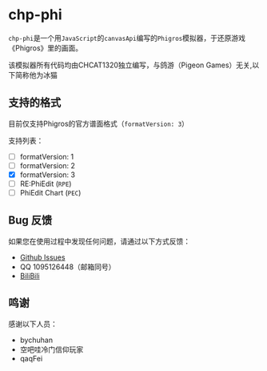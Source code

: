 # chp-phi

`chp-phi`是一个用`JavaScript`的`canvasApi`编写的`Phigros`模拟器，于还原游戏《Phigros》里的画面。

该模拟器所有代码均由CHCAT1320独立编写，与鸽游（Pigeon Games）无关,以下简称他为冰猫

## 支持的格式

目前仅支持Phigros的官方谱面格式（`formatVersion: 3`）

支持列表：

- [ ]  formatVersion: 1
- [ ]  formatVersion: 2
- [X]  formatVersion: 3
- [ ]  RE:PhiEdit (`RPE`)
- [ ]  PhiEdit Chart (`PEC`)

## Bug 反馈

如果您在使用过程中发现任何问题，请通过以下方式反馈：

- [Github Issues](https://github.com/mzch/chp-phi/issues)
- QQ 1095126448（邮箱同号）
- [BiliBili](https://space.bilibili.com/1644970825)

## 鸣谢

感谢以下人员：
- bychuhan
- 空吧哇冷门信仰玩家
- qaqFei
